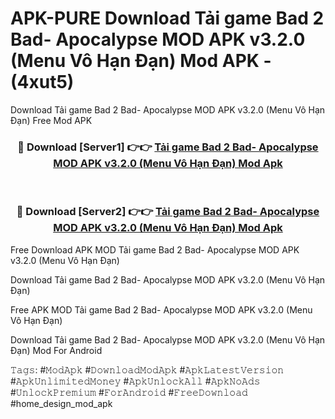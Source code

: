 # APK-PURE Download Tải game Bad 2 Bad- Apocalypse MOD APK v3.2.0 (Menu Vô Hạn Đạn) Mod APK - (4xut5)
Download Tải game Bad 2 Bad- Apocalypse MOD APK v3.2.0 (Menu Vô Hạn Đạn) Free Mod APK

<div align="center">
<h3>🔴 Download [Server1] 👉👉 <a href="https://apk-comot.site?title=Tải_game_Bad_2_Bad-_Apocalypse_MOD_APK_v3.2.0_(Menu_Vô_Hạn_Đạn)">Tải game Bad 2 Bad- Apocalypse MOD APK v3.2.0 (Menu Vô Hạn Đạn) Mod Apk</a></h3><br>

<h3>🔴 Download [Server2] 👉👉 <a href="https://apk-comot.site?title=Tải_game_Bad_2_Bad-_Apocalypse_MOD_APK_v3.2.0_(Menu_Vô_Hạn_Đạn)">Tải game Bad 2 Bad- Apocalypse MOD APK v3.2.0 (Menu Vô Hạn Đạn) Mod Apk</a></h3>
</div>


Free Download APK MOD Tải game Bad 2 Bad- Apocalypse MOD APK v3.2.0 (Menu Vô Hạn Đạn)

Download Tải game Bad 2 Bad- Apocalypse MOD APK v3.2.0 (Menu Vô Hạn Đạn) 

Free APK MOD Tải game Bad 2 Bad- Apocalypse MOD APK v3.2.0 (Menu Vô Hạn Đạn) 

Download Tải game Bad 2 Bad- Apocalypse MOD APK v3.2.0 (Menu Vô Hạn Đạn) Mod For Android

𝚃𝚊𝚐𝚜: #𝙼𝚘𝚍𝙰𝚙𝚔 #𝙳𝚘𝚠𝚗𝚕𝚘𝚊𝚍𝙼𝚘𝚍𝙰𝚙𝚔 #𝙰𝚙𝚔𝙻𝚊𝚝𝚎𝚜𝚝𝚅𝚎𝚛𝚜𝚒𝚘𝚗 #𝙰𝚙𝚔𝚄𝚗𝚕𝚒𝚖𝚒𝚝𝚎𝚍𝙼𝚘𝚗𝚎𝚢 #𝙰𝚙𝚔𝚄𝚗𝚕𝚘𝚌𝚔𝙰𝚕𝚕 #𝙰𝚙𝚔𝙽𝚘𝙰𝚍𝚜 #𝚄𝚗𝚕𝚘𝚌𝚔𝙿𝚛𝚎𝚖𝚒𝚞𝚖 #𝙵𝚘𝚛𝙰𝚗𝚍𝚛𝚘𝚒𝚍 #𝙵𝚛𝚎𝚎𝙳𝚘𝚠𝚗𝚕𝚘𝚊𝚍 #home_design_mod_apk